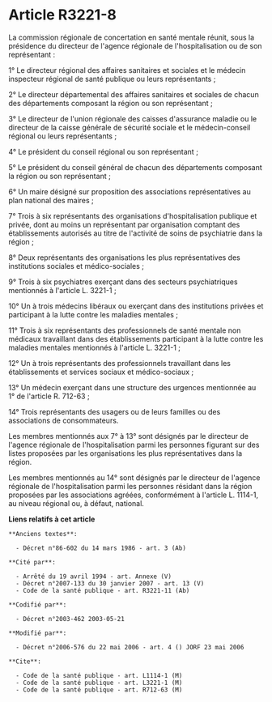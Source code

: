 # Article R3221-8

La commission régionale de concertation en santé mentale réunit, sous la présidence du directeur de l'agence régionale de
l'hospitalisation ou de son représentant :

1° Le directeur régional des affaires sanitaires et sociales et le médecin inspecteur régional de santé publique ou leurs
représentants ;

2° Le directeur départemental des affaires sanitaires et sociales de chacun des départements composant la région ou son
représentant ;

3° Le directeur de l'union régionale des caisses d'assurance maladie ou le directeur de la caisse générale de sécurité
sociale et le médecin-conseil régional ou leurs représentants ;

4° Le président du conseil régional ou son représentant ;

5° Le président du conseil général de chacun des départements composant la région ou son représentant ;

6° Un maire désigné sur proposition des associations représentatives au plan national des maires ;

7° Trois à six représentants des organisations d'hospitalisation publique et privée, dont au moins un représentant par
organisation comptant des établissements autorisés au titre de l'activité de soins de psychiatrie dans la région ;

8° Deux représentants des organisations les plus représentatives des institutions sociales et médico-sociales ;

9° Trois à six psychiatres exerçant dans des secteurs psychiatriques mentionnés à l'article L. 3221-1 ;

10° Un à trois médecins libéraux ou exerçant dans des institutions privées et participant à la lutte contre les maladies
mentales ;

11° Trois à six représentants des professionnels de santé mentale non médicaux travaillant dans des établissements
participant à la lutte contre les maladies mentales mentionnés à l'article L. 3221-1 ;

12° Un à trois représentants des professionnels travaillant dans les établissements et services sociaux et médico-sociaux ;

13° Un médecin exerçant dans une structure des urgences mentionnée au 1° de l'article R. 712-63 ;

14° Trois représentants des usagers ou de leurs familles ou des associations de consommateurs.

Les membres mentionnés aux 7° à 13° sont désignés par le directeur de l'agence régionale de l'hospitalisation parmi les
personnes figurant sur des listes proposées par les organisations les plus représentatives dans la région.

Les membres mentionnés au 14° sont désignés par le directeur de l'agence régionale de l'hospitalisation parmi les personnes
résidant dans la région proposées par les associations agréées, conformément à l'article L. 1114-1, au niveau régional ou, à
défaut, national.

**Liens relatifs à cet article**

	**Anciens textes**:

	  - Décret n°86-602 du 14 mars 1986 - art. 3 (Ab)

	**Cité par**:

	  - Arrêté du 19 avril 1994 - art. Annexe (V)
	  - Décret n°2007-133 du 30 janvier 2007 - art. 13 (V)
	  - Code de la santé publique - art. R3221-11 (Ab)

	**Codifié par**:

	  - Décret n°2003-462 2003-05-21

	**Modifié par**:

	  - Décret n°2006-576 du 22 mai 2006 - art. 4 () JORF 23 mai 2006

	**Cite**:

	  - Code de la santé publique - art. L1114-1 (M)
	  - Code de la santé publique - art. L3221-1 (M)
	  - Code de la santé publique - art. R712-63 (M)
